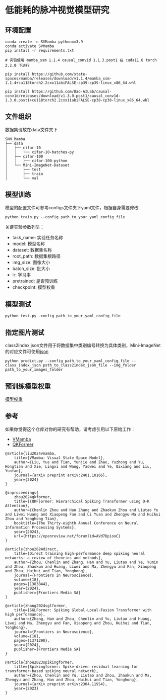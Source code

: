 # 低能耗的脉冲视觉模型研究
## 环境配置
```
conda create -n SVMamba python==3.9
conda activate SVMamba
pip install -r requirements.txt

# 实验使用 mamba_ssm 1.1.4 causal_conv1d 1.1.3.post1 在 cuda11.8 torch 2.2.0 下进行

pip install https://github.com/state-spaces/mamba/releases/download/v1.1.4/mamba_ssm-1.1.4+cu118torch2.2cxx11abiFALSE-cp39-cp39-linux_x86_64.whl

pip install https://github.com/Dao-AILab/causal-conv1d/releases/download/v1.3.0.post1/causal_conv1d-1.3.0.post1+cu118torch2.2cxx11abiFALSE-cp38-cp38-linux_x86_64.whl
```

## 文件组织
数据集请放在data文件夹下
```
SNN_Mamba
├── data
│   ├── cifar-10
│   │   └── cifar-10-batches-py
│   ├── cifar-100
│   │   ├── cifar-100-python
│   └── Mini-ImageNet-Dataset
│       ├── test
│       ├── train
│       └── val
```

## 模型训练
模型的配置文件可参考configs文件夹下yaml文件，根据自身需要修改
```
python train.py --config path_to_your_yaml_config_file
```
关键实验参数列举：
- task_name: 实验任务名称
- model: 模型名称
- dataset: 数据集名称
- root_path: 数据集根路径
- img_size: 图像大小
- batch_size: 批大小
- lr: 学习率
- pretrained: 是否预训练
- checkpoint: 模型权重
## 模型测试
```
python test.py -config path_to_your_yaml_config_file
```
## 指定图片测试
class2index json文件用于将数据集中类别编号转换为具体类别，Mini-ImageNet的对应文件可使用[json](https://drive.google.com/file/d/1LXD84iNkVhWxHhozJW_K2e9H9meKHNm5/view?usp=drive_link)
```
python predict.py --config path_to_your_yaml_config_file --class_index_json path_to_class2index_json_file --img_folder path_to_your_images_folder
```
## 预训练模型权重
[模型权重](https://drive.google.com/file/d/1LZq5TSvojybLq5AYEj0uLhz8tlY0h7Fb/view?usp=sharing)

## 参考
如果你觉得这个仓库对你的研究有帮助，请考虑引用以下原始工作：
- [VMamba](https://github.com/MzeroMiko/VMamba)
- [QKFormer](https://github.com/zhouchenlin2096/QKFormer/tree/master)
```
@article{liu2024vmamba,
    title={VMamba: Visual State Space Model},
    author={Liu, Yue and Tian, Yunjie and Zhao, Yuzhong and Yu, Hongtian and Xie, Lingxi and Wang, Yaowei and Ye, Qixiang and Liu, Yunfan},
    journal={arXiv preprint arXiv:2401.10166},
    year={2024}
}

@inproceedings{
    zhou2024qkformer,
    title={{QKF}ormer: Hierarchical Spiking Transformer using Q-K Attention},
    author={Chenlin Zhou and Han Zhang and Zhaokun Zhou and Liutao Yu and Liwei Huang and Xiaopeng Fan and Li Yuan and Zhengyu Ma and Huihui Zhou and Yonghong Tian},
    booktitle={The Thirty-eighth Annual Conference on Neural Information Processing Systems},
    year={2024},
    url={https://openreview.net/forum?id=AVd7DpiooC}
}

@article{zhou2024direct,
    title={Direct training high-performance deep spiking neural networks: a review of theories and methods},
    author={Zhou, Chenlin and Zhang, Han and Yu, Liutao and Ye, Yumin and Zhou, Zhaokun and Huang, Liwei and Ma, Zhengyu and Fan, Xiaopeng and Zhou, Huihui and Tian, Yonghong},
    journal={Frontiers in Neuroscience},
    volume={18},
    pages={1383844},
    year={2024},
    publisher={Frontiers Media SA}
}

@article{zhang2024sglformer,
    title={SGLFormer: Spiking Global-Local-Fusion Transformer with high performance},
    author={Zhang, Han and Zhou, Chenlin and Yu, Liutao and Huang, Liwei and Ma, Zhengyu and Fan, Xiaopeng and Zhou, Huihui and Tian, Yonghong},
    journal={Frontiers in Neuroscience},
    volume={18},
    pages={1371290},
    year={2024},
    publisher={Frontiers Media SA}
}

@article{zhou2023spikingformer,
    title={Spikingformer: Spike-driven residual learning for transformer-based spiking neural network},
    author={Zhou, Chenlin and Yu, Liutao and Zhou, Zhaokun and Ma, Zhengyu and Zhang, Han and Zhou, Huihui and Tian, Yonghong},
    journal={arXiv preprint arXiv:2304.11954},
    year={2023}
}
```
